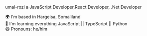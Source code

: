 
 umal-rozi a JavaScript Developer,React Developer, .Net Developer

🌍  I'm based in Hargeisa, Somaliland <br>
🧠  I'm learning everything JavaScript || TypeScript || Python <br>
😄 Pronouns: he/him


